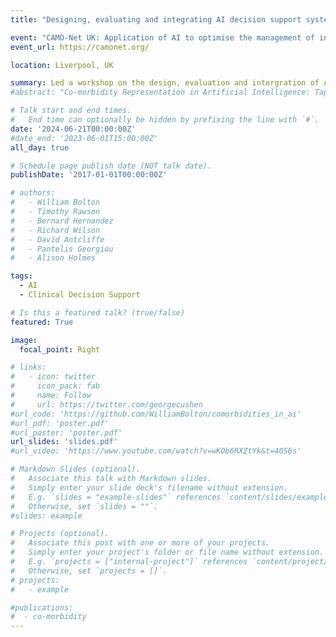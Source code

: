 ```yaml
---
title: "Designing, evaluating and integrating AI decision support systems in healthcare"

event: "CAMO-Net UK: Application of AI to optimise the management of infectious diseases and the use of antimicrobials"
event_url: https://camonet.org/

location: Liverpool, UK

summary: Led a workshop on the design, evaluation and intergration of AI decision support in healthcare for CAMO-Net, a Wellcome funded, multidisciplinary, global collaboration. It included giving a talk on translating AI, web-app demos, interactive questionairs and breakout exercises.
#abstract: "Co-morbidity Representation in Artificial Intelligence: Tapping into Unused Clinical Knowledge"

# Talk start and end times.
#   End time can optionally be hidden by prefixing the line with `#`.
date: '2024-06-21T00:00:00Z'
#date_end: '2023-06-01T15:00:00Z'
all_day: true

# Schedule page publish date (NOT talk date).
publishDate: '2017-01-01T00:00:00Z'

# authors:
#   - William Bolton
#   - Timothy Rawson
#   - Bernard Hernandez
#   - Richard Wilson
#   - David Antcliffe
#   - Pantelis Georgiou
#   - Alison Holmes

tags:
  - AI
  - Clinical Decision Support

# Is this a featured talk? (true/false)
featured: True

image:
  focal_point: Right

# links:
#   - icon: twitter
#     icon_pack: fab
#     name: Follow
#     url: https://twitter.com/georgecushen
#url_code: 'https://github.com/WilliamBolton/comorbidities_in_ai'
#url_pdf: 'poster.pdf'
#url_poster: 'poster.pdf'
url_slides: 'slides.pdf'
#url_video: 'https://www.youtube.com/watch?v=wKOb6RXZtYk&t=4056s'

# Markdown Slides (optional).
#   Associate this talk with Markdown slides.
#   Simply enter your slide deck's filename without extension.
#   E.g. `slides = "example-slides"` references `content/slides/example-slides.md`.
#   Otherwise, set `slides = ""`.
#slides: example

# Projects (optional).
#   Associate this post with one or more of your projects.
#   Simply enter your project's folder or file name without extension.
#   E.g. `projects = ["internal-project"]` references `content/project/deep-learning/index.md`.
#   Otherwise, set `projects = []`.
# projects:
#   - example

#publications:
#  - co-morbidity
---
```


<!-- {{% callout note %}}
Click on the **Slides** button above to view the built-in slides feature.
{{% /callout %}}

Slides can be added in a few ways:

- **Create** slides using Hugo Blox Builder's [_Slides_](https://docs.hugoblox.com/reference/content-types/) feature and link using `slides` parameter in the front matter of the talk file
- **Upload** an existing slide deck to `static/` and link using `url_slides` parameter in the front matter of the talk file
- **Embed** your slides (e.g. Google Slides) or presentation video on this page using [shortcodes](https://docs.hugoblox.com/reference/markdown/).

Further event details, including [page elements](https://docs.hugoblox.com/reference/markdown/) such as image galleries, can be added to the body of this page. -->
